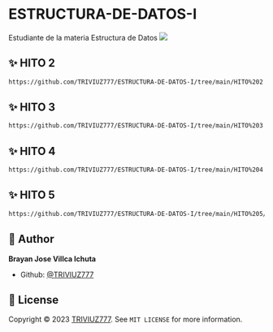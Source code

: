 # ESTRUCTURA-DE-DATOS-I
Estudiante de la materia Estructura de Datos
[![](https://fondosmil.com/fondo/32705.jpg)](https://fondosmil.com/fondo/32705.jpg "李健首张专辑《似水流年》封面")

## ✨ HITO 2



```sh
https://github.com/TRIVIUZ777/ESTRUCTURA-DE-DATOS-I/tree/main/HITO%202
```

## ✨ HITO 3



```sh
https://github.com/TRIVIUZ777/ESTRUCTURA-DE-DATOS-I/tree/main/HITO%203
```


## ✨ HITO 4



```sh
https://github.com/TRIVIUZ777/ESTRUCTURA-DE-DATOS-I/tree/main/HITO%204
```

## ✨ HITO 5



```sh
https://github.com/TRIVIUZ777/ESTRUCTURA-DE-DATOS-I/tree/main/HITO%205/PROYECTO%20FINAL
```

## 👤 Author

**Brayan Jose Villca Ichuta**

- Github: [@TRIVIUZ777](https://github.com/TRIVIUZ777)

## 📝 License

Copyright © 2023 [TRIVIUZ777](https://github.com/TRIVIUZ777).
See ``MIT LICENSE`` for more information.
